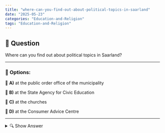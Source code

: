 ```yaml
---
title: "where-can-you-find-out-about-political-topics-in-saarland"
date: "2025-05-23"
categories: "Education-and-Religion"
tags: "Education-and-Religion"
---
```


## 📌 **Question**

Where can you find out about political topics in Saarland?



---

### 📝 **Options:**

🔘 **A)** at the public order office of the municipality

🔘 **B)** at the State Agency for Civic Education

🔘 **C)** at the churches

🔘 **D)** at the Consumer Advice Centre

---

<details>
  <summary>🔍 Show Answer</summary>

  <p>
💡  <b>Correct Answer:</b>  b
  </p>
  <p>
    📖<b>Explanation:</b>
    
  </p>
</details>
